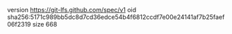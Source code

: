 version https://git-lfs.github.com/spec/v1
oid sha256:5171c989bb5dc8d7cd36edce54b4f6812ccdf7e00e24141af7b25faef06f2319
size 668
